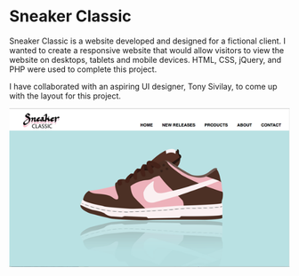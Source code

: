 # Sneaker Classic 

Sneaker Classic is a website developed and designed for a fictional client.  I wanted to create a responsive website that would allow visitors to view the website on desktops, tablets and mobile devices.  HTML, CSS, jQuery, and PHP were used to complete this project.

I have collaborated with an aspiring UI designer, Tony Sivilay, to come up with the layout for this project.

<p align="center">
<img src="https://github.com/sam-kham/sneaker-classic/blob/master/pics/shot_1.png" alt="screenshot_1"/>
</p>
